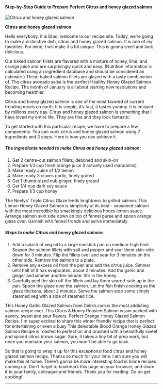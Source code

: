             

#### Step-by-Step Guide to Prepare Perfect Citrus and honey glazed salmon

![Citrus and honey glazed salmon](https://img-global.cpcdn.com/recipes/46d2cee12bea607d/751x532cq70/citrus-and-honey-glazed-salmon-recipe-main-photo.jpg)

**Citrus and honey glazed salmon**

Hello everybody, it is Brad, welcome to our recipe site. Today, we’re going to make a distinctive dish, citrus and honey glazed salmon. It is one of my favorites. For mine, I will make it a bit unique. This is gonna smell and look delicious.

Our baked salmon fillets are flavored with a mixture of honey, lime, and orange juice and are surprisingly quick and easy. (Nutrition information is calculated using an ingredient database and should be considered an estimate.) These baked salmon fillets are glazed with a tasty combination of. The citrus avocado salsa is the perfect Healthy Honey Glazed Salmon Recipe. The month of January is all about starting new resolutions and becoming healthier.

Citrus and honey glazed salmon is one of the most favored of current trending meals on earth. It is simple, it’s fast, it tastes yummy. It is enjoyed by millions every day. Citrus and honey glazed salmon is something that I have loved my entire life. They are fine and they look fantastic.

To get started with this particular recipe, we have to prepare a few components. You can cook citrus and honey glazed salmon using 7 ingredients and 3 steps. Here is how you can achieve it.

##### The ingredients needed to make Citrus and honey glazed salmon:

1.  Get 2 centre-cut salmon fillets, deboned and skin-on
2.  Prepare 1/3 cup fresh orange juice (I actually used mandarins)
3.  Make ready Juice of 1/2 lemon
4.  Make ready 3 cloves garlic, finely grated
5.  Get 1 thumb-sized nub ginger, finely grated
6.  Get 1/4 cup dark soy sauce
7.  Prepare 1/3 cup honey

The Neelys' Triple Citrus Glaze lends brightness to grilled salmon. This Lemon Honey Glazed Salmon is simplicity at its best - seasoned salmon with the most incredible lip smackingly delicious honey lemon sauce. Arrange salmon skin side down on top of fennel puree and spoon orange glaze over. Garnish with fennel fronds and serve immediately.

##### Steps to make Citrus and honey glazed salmon:

1.  Add a splash of veg oil to a large nonstick pan on medium-high heat. Season the salmon fillets with salt and pepper and sear them skin-side down for 3 minutes. Flip the fillets over and sear for 3 minutes on the other side. Remove the salmon to a plate.
2.  Remove any excess oil from the pan and add the citrus juice. Simmer until half of it has evaporated, about 2 minutes. Add the garlic and ginger and simmer another minute. Stir in the honey.
3.  Carefully peel the skin off the fillets and lay them seared-side up in the pan. Spoon the glaze over the salmon. Let the fish finish cooking as the glaze thickens, about 2 minutes. Serve the salmon atop some simply steamed veg with a side of steamed rice.

This Honey Garlic Glazed Salmon from Delish.com is the most addicting salmon recipe ever. This Citrus & Honey Roasted Salmon is jam packed with savory, sweet and sour flavors. Perfect Orange Honey Glazed Salmon Recipe. I'm super excited to share this winter friendly recipe that is perfect for entertaining or even a busy This delectable Blood Orange Honey Glazed Salmon Recipe is roasted to perfection and brushed with a beautifully sweet and spiced citrus brown sugar. Sure, it takes a tiny bit of prep work, but once you marinate your salmon, you won't be able to go back.

So that is going to wrap it up for this exceptional food citrus and honey glazed salmon recipe. Thanks so much for your time. I am sure you will make this at home. There’s gonna be more interesting food in home recipes coming up. Don’t forget to bookmark this page on your browser, and share it to your family, colleague and friends. Thank you for reading. Go on get cooking!

* * *